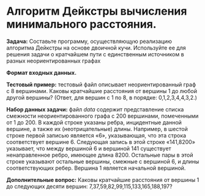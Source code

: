 # Алгоритм Дейкстры вычисления минимального расстояния.

**Задача:** Составьте программу, осуществляющую реализацию алгоритма Дейкстры на основе двоичной кучи. Используйте ее для решения задачи о кратчайшем пути с единственным источником в разных неориентированных графах

**Формат входных данных.**

**Тестовый пример:** тестовый файл описывает неориентированный граф с 8 вершинами. Каковы кратчайшие расстояния от вершины 1 до любой другой вершины? (Ответ, для вершин с 1 по 8, в порядке: 0,1,2,3,4,4,3,2.)

**Набор данных задачи:** файл *data* содержит представление списка смежности неориентированного графа с 200 вершинами, помеченными от 1 до 200. В каждой строке указаны ребра, инцидентные данной вершине, а также их (неотрицательные) длины. Например, в шестой строке первой записью является «6», указывающая, что эта строка соответствует вершине 6. Следующая запись в этой строке «141,8200» указывает, что между вершиной 6 и вершиной 141 существует ненаправленное ребро, имеющее длина 8200. Остальные пары в этой строке указывают остальные вершины, смежные с вершиной 6, и длины соответствующих ребер. Вершина 1 является начальной вершиной.

**Дополнительные вопрос:** Каковы кратчайшие расстояния от вершины 1 до следующих десяти вершин: 7,37,59,82,99,115,133,165,188,197?
